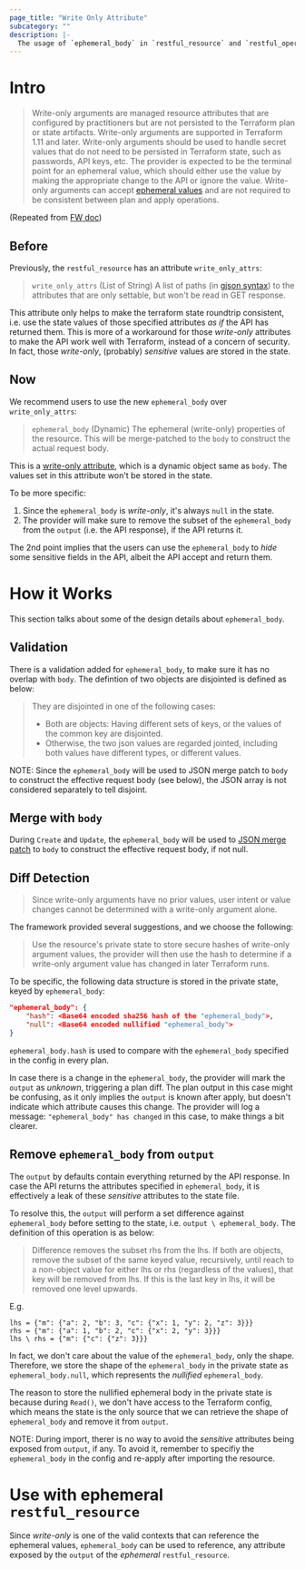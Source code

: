 ```yaml
---
page_title: "Write Only Attribute"
subcategory: ""
description: |-
  The usage of `ephemeral_body` in `restful_resource` and `restful_operation`.
---
```


# Intro

> Write-only arguments are managed resource attributes that are configured by practitioners but are not persisted to the Terraform plan or state artifacts. Write-only arguments are supported in Terraform 1.11 and later. Write-only arguments should be used to handle secret values that do not need to be persisted in Terraform state, such as passwords, API keys, etc. The provider is expected to be the terminal point for an ephemeral value, which should either use the value by making the appropriate change to the API or ignore the value. Write-only arguments can accept [ephemeral values](https://developer.hashicorp.com/terraform/language/resources/ephemeral) and are not required to be consistent between plan and apply operations.

(Repeated from [FW doc](https://developer.hashicorp.com/terraform/plugin/framework/resources/write-only-arguments))

## Before

Previously, the `restful_resource` has an attribute `write_only_attrs`:

> `write_only_attrs` (List of String) A list of paths (in [gjson syntax](https://github.com/tidwall/gjson/blob/master/SYNTAX.md)) to the attributes that are only settable, but won't be read in GET response.

This attribute only helps to make the terraform state roundtrip consistent, i.e. use the state values of those specified attributes *as if* the API has returned them. This is more of a workaround for those *write-only* attributes to make the API work well with Terraform, instead of a concern of security. In fact, those *write-only*, (probably) *sensitive* values are stored in the state.

## Now

We recommend users to use the new `ephemeral_body` over `write_only_attrs`:

> `ephemeral_body` (Dynamic) The ephemeral (write-only) properties of the resource. This will be merge-patched to the `body` to construct the actual request body.

This is a [write-only attribute](https://developer.hashicorp.com/terraform/plugin/framework/resources/write-only-arguments), which is a dynamic object same as `body`. The values set in this attribute won't be stored in the state.

To be more specific:

1. Since the `ephemeral_body` is *write-only*, it's always `null` in the state. 
2. The provider will make sure to remove the subset of the `ephemeral_body` from the `output` (i.e. the API response), if the API returns it.

The 2nd point implies that the users can use the `ephemeral_body` to *hide* some sensitive fields in the API, albeit the API accept and return them. 

# How it Works

This section talks about some of the design details about `ephemeral_body`.

## Validation

There is a validation added for `ephemeral_body`, to make sure it has no overlap with `body`. The defintion of two objects are disjointed is defined as below:

> They are disjointed in one of the following cases:
>  - Both are objects: Having different sets of keys, or the values of the common key are disjointed.
>  - Otherwise, the two json values are regarded jointed, including both values have different types, or different values.

NOTE: Since the `ephemeral_body` will be used to JSON merge patch to `body` to construct the effective request body (see below), the JSON array is not considered separately to tell disjoint.

## Merge with `body`

During `Create` and `Update`, the `ephemeral_body` will be used to [JSON merge patch](https://datatracker.ietf.org/doc/html/rfc7386) to `body` to construct the effective request body, if not null.

## Diff Detection

> Since write-only arguments have no prior values, user intent or value changes cannot be determined with a write-only argument alone.

The framework provided several suggestions, and we choose the following:

> Use the resource's private state to store secure hashes of write-only argument values, the provider will then use the hash to determine if a write-only argument value has changed in later Terraform runs.

To be specific, the following data structure is stored in the private state, keyed by `ephemeral_body`:

```json
"ephemeral_body": {
    "hash": <Base64 encoded sha256 hash of the "ephemeral_body">,
    "null": <Base64 encoded nullified "ephemeral_body">
}
```

`ephemeral_body.hash` is used to compare with the `ephemeral_body` specified in the config in every plan.

In case there is a change in the `ephemeral_body`, the provider will mark the `output` as *unknown*, triggering a plan diff. The plan output in this case might be confusing, as it only implies the `output` is known after apply, but doesn't indicate which attribute causes this change. The provider will log a message: `"ephemeral_body" has changed` in this case, to make things a bit clearer. 

## Remove `ephemeral_body` from `output`

The `output` by defaults contain everything returned by the API response. In case the API returns the attributes specified in `ephemeral_body`, it is effectively a leak of these *sensitive* attributes to the state file.

To resolve this, the `output` will perform a set difference against `ephemeral_body` before setting to the state, i.e. `output \ ephemeral_body`. The definition of this operation is as below:

> Difference removes the subset rhs from the lhs.
> If both are objects, remove the subset of the same keyed value, recursively, until reach to
> a non-object value for either lhs or rhs (regardless of the values), that key will be removed
> from lhs. If this is the last key in lhs, it will be removed one level upwards.

E.g.

```
lhs = {"m": {"a": 2, "b": 3, "c": {"x": 1, "y": 2, "z": 3}}}
rhs = {"m": {"a": 1, "b": 2, "c": {"x": 2, "y": 3}}}
lhs \ rhs = {"m": {"c": {"z": 3}}}
```

In fact, we don't care about the value of the `ephemeral_body`, only the shape. Therefore, we store the shape of the `ephemeral_body` in the private state as `ephemeral_body.null`, which represents the *nullified* `ephemeral_body`.

The reason to store the nullified ephemeral body in the private state is because during `Read()`, we don't have access to the Terraform config, which means the state is the only source that we can retrieve the shape of `ephemeral_body` and remove it from `output`.

NOTE: During import, therer is no way to avoid the *sensitive* attributes being exposed from `output`, if any. To avoid it, remember to specifiy the `ephemeral_body` in the config and re-apply after importing the resource.

# Use with ephemeral `restful_resource`

Since *write-only* is one of the valid contexts that can reference the ephemeral values, `ephemeral_body` can be used to reference, any attribute exposed by the `output` of the *ephemeral* `restful_resource`.
